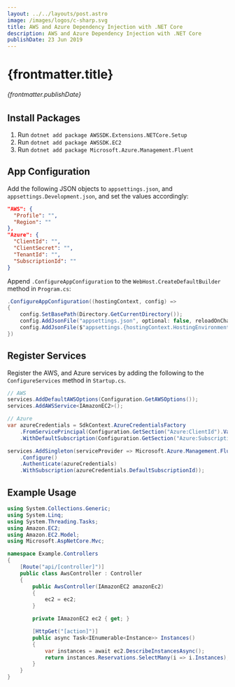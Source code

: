 ```yaml
---
layout: ../../layouts/post.astro
image: /images/logos/c-sharp.svg
title: AWS and Azure Dependency Injection with .NET Core
description: AWS and Azure Dependency Injection with .NET Core
publishDate: 23 Jun 2019
---
```


# {frontmatter.title}

###### {frontmatter.publishDate}

## Install Packages

1. Run `dotnet add package AWSSDK.Extensions.NETCore.Setup`
1. Run `dotnet add package AWSSDK.EC2`
1. Run `dotnet add package Microsoft.Azure.Management.Fluent`

## App Configuration

Add the following JSON objects to `appsettings.json`, and `appsettings.Development.json`, and set the values accordingly:

```json
"AWS": {
  "Profile": "",
  "Region": ""
},
"Azure": {
  "ClientId": "",
  "ClientSecret": "",
  "TenantId": "",
  "SubscriptionId": ""
}
```

Append `.ConfigureAppConfiguration` to the `WebHost.CreateDefaultBuilder` method in `Program.cs`:

```csharp
.ConfigureAppConfiguration((hostingContext, config) =>
{
    config.SetBasePath(Directory.GetCurrentDirectory());
    config.AddJsonFile("appsettings.json", optional: false, reloadOnChange: true);
    config.AddJsonFile($"appsettings.{hostingContext.HostingEnvironment.EnvironmentName}.json", optional: true, reloadOnChange: true);
})
```

## Register Services

Register the AWS, and Azure services by adding the following to the `ConfigureServices` method in `Startup.cs`.

```csharp
// AWS
services.AddDefaultAWSOptions(Configuration.GetAWSOptions());
services.AddAWSService<IAmazonEC2>();

// Azure
var azureCredentials = SdkContext.AzureCredentialsFactory
    .FromServicePrincipal(Configuration.GetSection("Azure:ClientId").Value, Configuration.GetSection("Azure:ClientSecret").Value, Configuration.GetSection("Azure:TenantId").Value, AzureEnvironment.AzureGlobalCloud)
    .WithDefaultSubscription(Configuration.GetSection("Azure:SubscriptionId").Value);

services.AddSingleton(serviceProvider => Microsoft.Azure.Management.Fluent.Azure
    .Configure()
    .Authenticate(azureCredentials)
    .WithSubscription(azureCredentials.DefaultSubscriptionId));
```

## Example Usage

```csharp
using System.Collections.Generic;
using System.Linq;
using System.Threading.Tasks;
using Amazon.EC2;
using Amazon.EC2.Model;
using Microsoft.AspNetCore.Mvc;

namespace Example.Controllers
{
    [Route("api/[controller]")]
    public class AwsController : Controller
    {
        public AwsController(IAmazonEC2 amazonEc2)
        {
            ec2 = ec2;
        }

        private IAmazonEC2 ec2 { get; }

        [HttpGet("[action]")]
        public async Task<IEnumerable<Instance>> Instances()
        {
            var instances = await ec2.DescribeInstancesAsync();
            return instances.Reservations.SelectMany(i => i.Instances);
        }
    }
}
```
